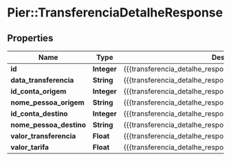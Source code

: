 # Pier::TransferenciaDetalheResponse

## Properties
Name | Type | Description | Notes
------------ | ------------- | ------------- | -------------
**id** | **Integer** | {{{transferencia_detalhe_response_id_value}}} | [optional] 
**data_transferencia** | **String** | {{{transferencia_detalhe_response_data_transferencia_value}}} | [optional] 
**id_conta_origem** | **Integer** | {{{transferencia_detalhe_response_id_conta_origem_value}}} | [optional] 
**nome_pessoa_origem** | **String** | {{{transferencia_detalhe_response_nome_pessoa_origem_value}}} | [optional] 
**id_conta_destino** | **Integer** | {{{transferencia_detalhe_response_id_conta_destino_value}}} | [optional] 
**nome_pessoa_destino** | **String** | {{{transferencia_detalhe_response_nome_pessoa_destino_value}}} | [optional] 
**valor_transferencia** | **Float** | {{{transferencia_detalhe_response_valor_transferencia_value}}} | [optional] 
**valor_tarifa** | **Float** | {{{transferencia_detalhe_response_valor_tarifa_value}}} | [optional] 



